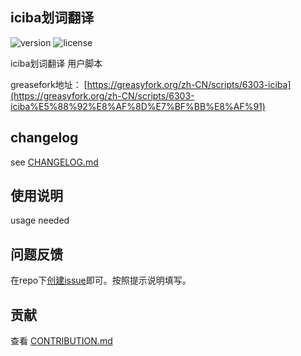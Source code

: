 iciba划词翻译
-------------

![version](https://img.shields.io/github/package-json/v/Firefox-Pro-Coding/iciba-translate-userscript.svg?style=flat-square)
![license](https://img.shields.io/github/license/Firefox-Pro-Coding/iciba-translate-userscript.svg?style=flat-square)

iciba划词翻译 用户脚本

greasefork地址： [https://greasyfork.org/zh-CN/scripts/6303-iciba](https://greasyfork.org/zh-CN/scripts/6303-iciba%E5%88%92%E8%AF%8D%E7%BF%BB%E8%AF%91)

## changelog
see [CHANGELOG.md](CHANGELOG.md)

## 使用说明
usage needed

## 问题反馈
在repo下[创建issue](https://github.com/Firefox-Pro-Coding/iciba-translate-userscript/issues/new)即可。按照提示说明填写。

## 贡献
查看 [CONTRIBUTION.md](CONTRIBUTION.md)
